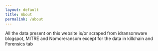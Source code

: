 ```yaml
---
layout: default
title: About
permalink: /about
---
```


<span class="flex text-3xl font-extralight text-center items-center" style="height:75vh;">
All the data present on this website is/or scraped from idransomware blogspot, MITRE and Nomoreransom except for the data in  killchain and Forensics tab
</span>

